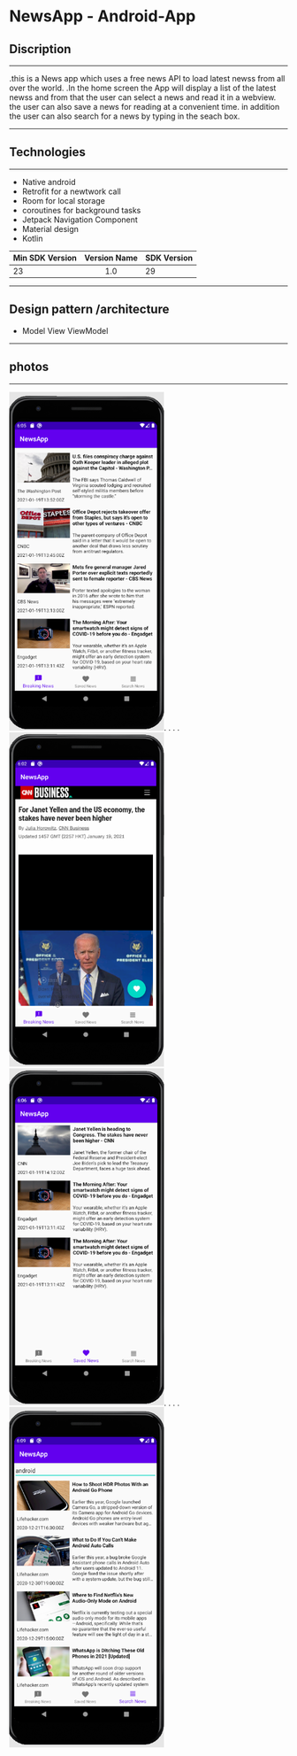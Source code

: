 # NewsApp - Android-App      



 ## Discription 
 -------------------------------------------------------
.this is a News app which uses a free news API to load latest newss from all over the world.
.In the home screen the App will display a list of the latest newss and from that the user can select a news and read
 it in a webview. the user can also save a news for reading at a convenient time. 
 in addition the user can also search for a news by typing in the seach box.

---

 ## Technologies   
    
 -----------------------------------------------------
 
- Native android
- Retrofit for a newtwork call
- Room for local storage
- coroutines for background tasks
- Jetpack Navigation Component
- Material design
- Kotlin



 
 |  Min SDK Version | Version Name  | SDK Version |
 | ---------------- |:-------------:| ----------  |
 |  23              |  1.0          |      29     |

 
 


---------------------------------------------------------

## Design pattern /architecture


- Model View ViewModel

-----------------------------------------------------------


 

## photos

---------------------


<img src="ui1.PNG" width="280">.  .  .   .<img src="ui3.PNG" width="280"> 
<img src="ui4.PNG" width="280">.    .  . . <img src="ui5.PNG" width="280">


